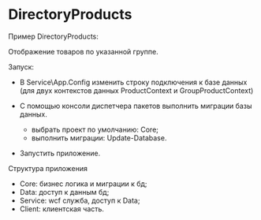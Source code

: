 # DirectoryProducts
Пример DirectoryProducts:

Отображение товаров по указанной группе.

Запуск:

- В Service\App.Config изменить строку подключения к базе данных (для двух контекстов данных ProductContext и GroupProductContext)

  <connectionStrings>
    <add name="Core.Context.ProductContext" connectionString="Data Source=.\SQLEXPRESS;Initial Catalog=Products;Integrated Security=True" providerName="System.Data.SqlClient" />
    <add name="Core.Context.GroupProductContext" connectionString="Data Source=.\SQLEXPRESS;Initial Catalog=GroupProducts;Integrated Security=True" providerName="System.Data.SqlClient" />
  </connectionStrings>

- С помощью консоли диспетчера пакетов выполнить миграции базы данных.

	- выбрать проект по умолчанию: Core;
	- выполнить миграции: Update-Database.

- Запустить приложение.

Структура приложения

 - Core: бизнес логика и миграции к бд;
 - Data: доступ к данным бд;
 - Service: wcf служба, доступ к Data;
 - Client: клиентская часть.
